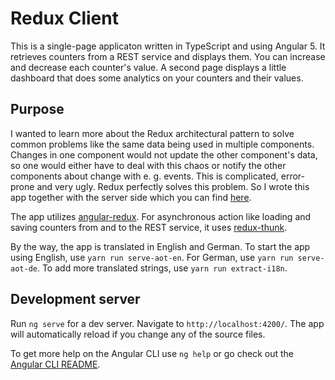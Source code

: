 # Redux Client

This is a single-page applicaton written in TypeScript and
using Angular 5. It retrieves counters from a REST service
and displays them. You can increase and decrease each counter's
value. A second page displays a little dashboard that does
some analytics on your counters and their values.

## Purpose

I wanted to learn more about the Redux architectural pattern
to solve common problems like the same data being used in
multiple components. Changes in one component would not update
the other component's data, so one would either have to deal
with this chaos or notify the other components about change
with e. g. events. This is complicated, error-prone and very
ugly. Redux perfectly solves this problem. So I wrote this
app together with the server side which you can find 
[here](https://github.com/MichaelKaaden/redux-server).

The app utilizes
[angular-redux](https://github.com/angular-redux/store).
For asynchronous action like loading and saving counters
from and to the REST service, it uses
[redux-thunk](https://github.com/gaearon/redux-thunk).

By the way, the app is translated in English and German.
To start the app using English, use `yarn run serve-aot-en`.
For German, use `yarn run serve-aot-de`. To add more
translated strings, use `yarn run extract-i18n`.

## Development server

Run `ng serve` for a dev server. Navigate to
`http://localhost:4200/`. The app will automatically reload
if you change any of the source files.

To get more help on the Angular CLI use `ng help` or go check out the [Angular CLI README](https://github.com/angular/angular-cli/blob/master/README.md).
